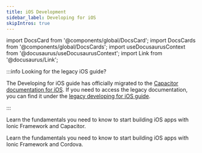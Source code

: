 ```yaml
---
title: iOS Development
sidebar_label: Developing for iOS
skipIntros: true
---
```


<head>
  <title>iOS App Development Guide: Xcode Setup to Build and Run iOS Apps</title>
  <meta
    name="description"
    content="Ionic's iOS development guide covers how to build and run Ionic apps on iOS simulators and devices. iOS apps can only be developed on macOS with Xcode setup."
  />
</head>

import DocsCard from '@components/global/DocsCard';
import DocsCards from '@components/global/DocsCards';
import useDocusaurusContext from '@docusaurus/useDocusaurusContext';
import Link from '@docusaurus/Link';

:::info Looking for the legacy iOS guide?

The Developing for iOS guide has officially migrated to the [Capacitor documentation for iOS](https://capacitorjs.com/docs/ios). If you need to access the legacy documentation, you can find it under the [legacy developing for iOS guide](https://ionic-docs-o31kiyk8l-ionic1.vercel.app/docs/v6/developing/ios).

:::

<DocsCards>
  <DocsCard
    header="Developing for iOS with Capacitor (Recommended)"
    href="https://capacitorjs.com/docs/ios"
    icon="/icons/capacitor-logo.svg"
  >
    <p>Learn the fundamentals you need to know to start building iOS apps with Ionic Framework and Capacitor.</p>
  </DocsCard>
  <DocsCard
    header="Developing for iOS with Cordova (Legacy)"
    href="https://ionic-docs-o31kiyk8l-ionic1.vercel.app/docs/v6/developing/ios"
    icon="/icons/native-cordova-bot.png"
  >
    <p>Learn the fundamentals you need to know to start building iOS apps with Ionic Framework and Cordova.</p>
  </DocsCard>
</DocsCards>
